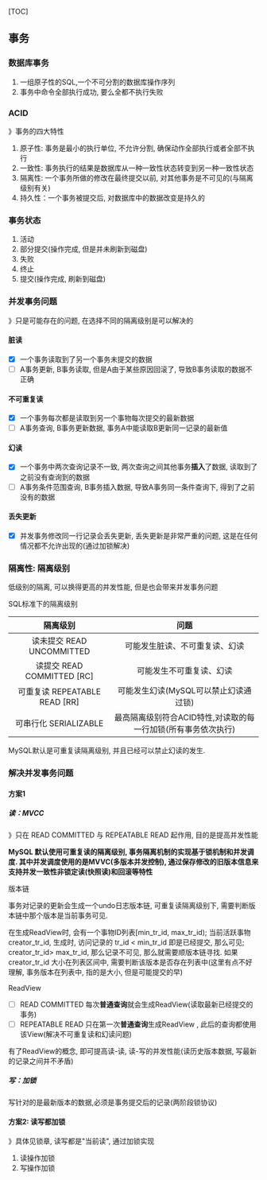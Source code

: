 [TOC]

## 事务

### 数据库事务

1.  一组原子性的SQL,一个不可分割的数据库操作序列
3.  事务中命令全部执行成功, 要么全都不执行失败

### ACID

》事务的四大特性

1.  原子性: 事务是最小的执行单位, 不允许分割, 确保动作全部执行或者全部不执行
2.  一致性: 事务执行的结果是数据库从一种一致性状态转变到另一种一致性状态
3.  隔离性: 一个事务所做的修改在最终提交以前, 对其他事务是不可见的(与隔离级别有关)
4.  持久性：一个事务被提交后, 对数据库中的数据改变是持久的

### 事务状态

1. 活动
2. 部分提交(操作完成, 但是并未刷新到磁盘)
3. 失败
4. 终止
5. 提交(操作完成, 刷新到磁盘)

### 并发事务问题

》只是可能存在的问题, 在选择不同的隔离级别是可以解决的

#### 脏读

- [x] 一个事务读取到了另一个事务未提交的数据
- [ ] A事务更新, B事务读取, 但是A由于某些原因回滚了, 导致B事务读取的数据不正确

#### 不可重复读

- [x] 一个事务每次都是读取到另一个事物每次提交的最新数据
- [ ] A事务查询, B事务更新数据, 事务A中能读取B更新同一记录的最新值

#### 幻读

- [x] 一个事务中两次查询记录不一致, 两次查询之间其他事务**插入**了数据, 读取到了之前没有查询到的数据
- [ ] A事务条件范围查询, B事务插入数据, 导致A事务同一条件查询下, 得到了之前没有的数据

#### 丢失更新

- [x] 并发事务修改同一行记录会丢失更新, 丢失更新是非常严重的问题, 这是在任何情况都不允许出现的(通过加锁解决)

### 隔离性: 隔离级别

低级别的隔离, 可以换得更高的并发性能, 但是也会带来并发事务问题

SQL标准下的隔离级别

|           隔离级别            |                             问题                             |
| :---------------------------: | :----------------------------------------------------------: |
|   读未提交 READ UNCOMMITTED   |                可能发生脏读、不可重复读、幻读                |
|  读提交 READ COMMITTED [RC]   |                   可能发生不可重复读、幻读                   |
| 可重复读 REPEATABLE READ [RR] |            可能发生幻读(MySQL可以禁止幻读通过锁)             |
|     可串行化 SERIALIZABLE     | 最高隔离级别符合ACID特性,对读取的每一行加锁(所有事务依次执行) |

MySQL默认是可重复读隔离级别, 并且已经可以禁止幻读的发生. 

### 解决并发事务问题

#### 方案1

##### 读：MVCC

》只在 READ COMMITTED 与 REPEATABLE READ 起作用, 目的是提高并发性能

**MySQL 默认使用可重复读的隔离级别, 事务隔离机制的实现基于锁机制和并发调度. 其中并发调度使用的是MVVC(多版本并发控制), 通过保存修改的旧版本信息来支持并发一致性非锁定读(快照读)和回滚等特性**

版本链

事务对记录的更新会生成一个undo日志版本链, 可重复读隔离级别下, 需要判断版本链中那个版本是当前事务可见. 

在生成ReadView时, 会有一个事物ID列表[min_tr_id,  max_tr_id); 当前活跃事物creator_tr_id, 生成时,  访问记录的 tr_id < min_tr_id 即是已经提交, 那么可见; creator_tr_id> max_tr_id, 那么记录不可见, 那么就需要顺版本链寻找. 如果 creator_tr_id 大小在列表区间中, 需要判断该版本是否存在列表中(这里有点不好理解, 事务版本在列表中, 指的是大小, 但是可能提交的早)

ReadView

- [ ] READ COMMITTED 每次**普通查询**就会生成ReadView(读取最新已经提交的事务)
- [ ] REPEATABLE READ 只在第一次**普通查询**生成ReadView , 此后的查询都使用该View(解决不可重复读和幻读问题)

有了ReadView的概念, 即可提高读-读, 读-写的并发性能(读历史版本数据, 写最新的记录之间并不矛盾)

##### 写：加锁

写针对的是最新版本的数据,必须是事务提交后的记录(两阶段锁协议)

#### 方案2: 读写都加锁

》具体见锁章, 读写都是"当前读", 通过加锁实现

1. 读操作加锁
2. 写操作加锁